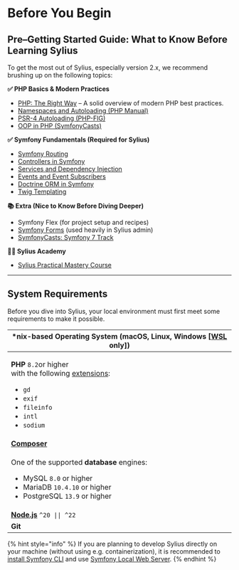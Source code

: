 # Before You Begin

## Pre–Getting Started Guide: What to Know Before Learning Sylius

To get the most out of Sylius, especially version 2.x, we recommend brushing up on the following topics:

**✅ PHP Basics & Modern Practices**

* [PHP: The Right Way](https://phptherightway.com/) – A solid overview of modern PHP best practices.
* [Namespaces and Autoloading (PHP Manual)](https://www.php.net/manual/en/language.namespaces.php)
* [PSR-4 Autoloading (PHP-FIG)](https://www.php-fig.org/psr/psr-4/)
* [OOP in PHP (SymfonyCasts)](https://symfonycasts.com/screencast/oo)

**✅ Symfony Fundamentals (Required for Sylius)**

* [Symfony Routing](https://symfony.com/doc/current/routing.html)
* [Controllers in Symfony](https://symfony.com/doc/current/controller.html)
* [Services and Dependency Injection](https://symfony.com/doc/current/service_container.html)
* [Events and Event Subscribers](https://symfony.com/doc/current/event_dispatcher.html)
* [Doctrine ORM in Symfony](https://symfony.com/doc/current/doctrine.html)
* [Twig Templating](https://twig.symfony.com/doc/3.x/)

**📚 Extra (Nice to Know Before Diving Deeper)**

* Symfony Flex (for project setup and recipes)
* [Symfony Forms](https://symfony.com/doc/current/forms.html) (used heavily in Sylius admin)
* [SymfonyCasts: Symfony 7 Track](https://symfonycasts.com/tracks/symfony)

**👨‍🎓 Sylius Academy**

* [Sylius Practical Mastery Course](https://academy.sylius.com/course/sylius-practical-mastery-course/)

***

## System Requirements

Before you dive into Sylius, your local environment must first meet some requirements to make it possible.

| **\*nix-based Operating System** (macOS, Linux, Windows \[[WSL](https://learn.microsoft.com/en-us/windows/wsl/install) only])                                                                                                                                                             |
| ----------------------------------------------------------------------------------------------------------------------------------------------------------------------------------------------------------------------------------------------------------------------------------------- |
| <p><strong>PHP</strong> <code>8.2</code>or higher<br>with the following <a data-footnote-ref href="#user-content-fn-1">extensions</a>:</p><ul><li><code>gd</code></li><li><code>exif</code></li><li><code>fileinfo</code></li><li><code>intl</code></li><li><code>sodium</code></li></ul> |
| [**Composer**](https://getcomposer.org/download/)                                                                                                                                                                                                                                         |
| <p>One of the supported <strong>database</strong> engines:</p><ul><li>MySQL <code>8.0</code> or higher</li><li>MariaDB <code>10.4.10</code> or higher</li><li>PostgreSQL <code>13.9</code> or higher</li></ul>                                                                            |
| [**Node.js**](https://nodejs.org/en) `^20 \|\| ^22`                                                                                                                                                                                                                                       |
| **Git**                                                                                                                                                                                                                                                                                   |

{% hint style="info" %}
If you are planning to develop Sylius directly on your machine (without using e.g. containerization), it is recommended to [install Symfony CLI](https://symfony.com/download) and use [Symfony Local Web Server](https://symfony.com/doc/current/setup/symfony_server.html).
{% endhint %}

[^1]: These extensions are installed and enabled by default in most PHP 8 installations.
